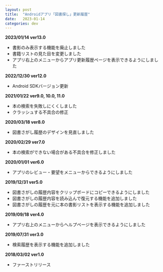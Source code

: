 ```yaml
---
layout: post
title:  "Androidアプリ「図書探し」更新履歴"
date:   2023-01-14
categories: dev
---
```


**2023/01/14 ver13.0**
 - 書影のみ表示する機能を廃止しました
 - 書籍リストの見た目を変更しました
 - アプリ右上のメニューからアプリ更新履歴ページを表示できるようにしました 


**2022/12/30 ver12.0**
 - Android SDKバージョン更新

**2021/01/22 ver9.0, 10.0, 11.0**
 - 本の検索を失敗しにくくしました
 - クラッシュする不具合の修正

**2020/03/18 ver8.0**
 - 図書さがし履歴のデザインを見直しました

**2020/02/29 ver7.0**
 - 本の検索ができない場合がある不具合を修正しました

**2020/01/01 ver6.0**
 - アプリのレビュー・要望をメニューからできるようにしました

**2019/12/31 ver5.0**
- 図書さがしの履歴内容をクリップボードにコピーできるようにしました 
- 図書さがしの履歴内容を読み込んで復元する機能を追加しました 
- 図書さがしの履歴を元に本の書影リストを表示する機能を追加しました 

**2019/09/18 ver4.0**
- アプリ右上のメニューからヘルプページを表示できるようにしました 

**2019/07/31 ver3.0**
- 検索履歴を表示する機能を追加しました 

**2018/03/02 ver1.0**
- ファーストリリース
